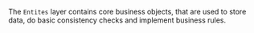The `Entites` layer contains core business objects, that are used to store data, do basic consistency checks and implement business rules.